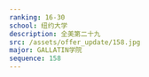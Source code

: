 ```yaml
---
ranking: 16-30
school: 纽约大学
description: 全美第二十九
src: /assets/offer_update/158.jpg
major: GALLATIN学院
sequence: 158
---
```

